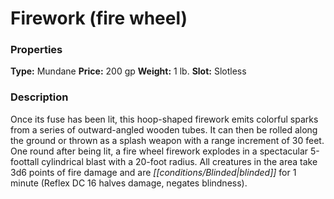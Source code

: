 ﻿---
Title: "Firework (fire wheel)"
Type: "Mundane"
Price: "200 gp"
Weight: "1 lb."
Slot: "Slotless"
Description: |
  "Once its fuse has been lit, this hoop-shaped firework emits colorful sparks from a series of outward-angled wooden tubes. It can then be rolled along the ground or thrown as a splash weapon with a range increment of 30 feet. One round after being lit, a fire wheel firework explodes in a spectacular 5-foottall cylindrical blast with a 20-foot radius. All creatures in the area take 3d6 points of fire damage and are blinded for 1 minute (Reflex DC 16 halves damage, negates blindness)."
Sources: "['Ranged Tactics Toolbox']"
---

# Firework (fire wheel)

### Properties

**Type:** Mundane **Price:** 200 gp **Weight:** 1 lb. **Slot:** Slotless

### Description

Once its fuse has been lit, this hoop-shaped firework emits colorful sparks from a series of outward-angled wooden tubes. It can then be rolled along the ground or thrown as a splash weapon with a range increment of 30 feet. One round after being lit, a fire wheel firework explodes in a spectacular 5-foottall cylindrical blast with a 20-foot radius. All creatures in the area take 3d6 points of fire damage and are _[[conditions/Blinded|blinded]]_ for 1 minute (Reflex DC 16 halves damage, negates blindness).

